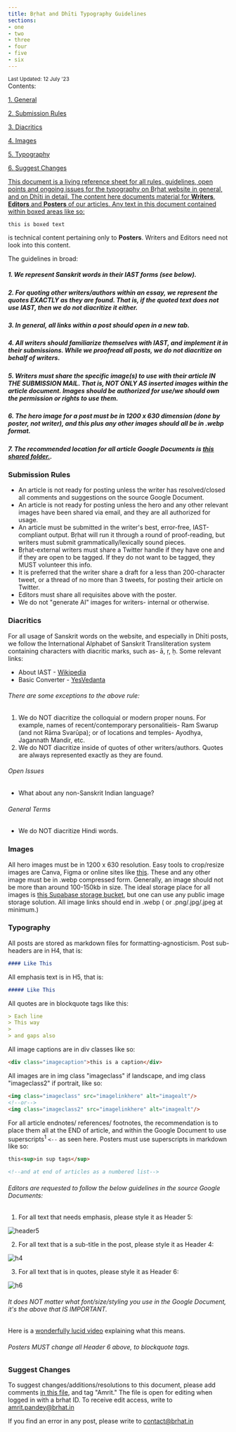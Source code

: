 ```yaml
---
title: Bṛhat and Dhīti Typography Guidelines
sections: 
- one
- two
- three
- four
- five
- six
---
```


<div class="p-bot-32">
<small>Last Updated: 12 July '23</small>
</div>

<div class="contents null">
Contents:
</div>
<div class="contentlist">
	<p><a href=#one>1. General</a></p>
	<p><a href=#two>2. Submission Rules</p>	
	<p><a href=#three>3. Diacritics</p>
	<p><a href=#four>4. Images</p>
	<p><a href=#five>5. Typography</p>
	<p><a href=#six>6. Suggest Changes</p>
</div>



<div id="one"></div>


This document is a living reference sheet for all rules, guidelines, open points and ongoing issues for the typography on Bṛhat website in general, and on Dhīti in detail. The content here documents material for **Writers**, **Editors** and **Posters** of our articles. Any text in this document contained within boxed areas like so:

```markdown
this is boxed text
```

is technical content pertaining only to **Posters**. Writers and Editors need not look into this content.

The guidelines in broad:

##### 1. We represent Sanskrit words in their IAST forms (see below).
##### 2. For quoting other writers/authors within an essay, we represent the quotes EXACTLY as they are found. That is, if the quoted text does not use IAST, then we do not diacritize it either.
##### 3. In general, all links within a post should open in a new tab. 
##### 4. All writers should familiarize themselves with IAST, and implement it in their submissions. While we proofread all posts, we do not diacritize on behalf of writers.
##### 5. Writers must share the specific image(s) to use with their article IN THE SUBMISSION MAIL. That is, NOT ONLY AS inserted images within the article document. Images should be authorized for use/we should own the permission or rights to use them. 
##### 6. The hero image for a post must be in 1200 x 630 dimension (done by poster, not writer), and this plus any other images should all be in .webp format. 
##### 7. The recommended location for all article Google Documents is [this shared folder.](https://drive.google.com/drive/folders/1hj763vEa-__O2649T0ZO96jJqnaqdonj?usp=sharing). 


<div id="two"></div>

### Submission Rules
- An article is not ready for posting unless the writer has resolved/closed all comments and suggestions on the source Google Document.
- An article is not ready for posting unless the hero and any other relevant images have been shared via email, and they are all authorized for usage.
- An article must be submitted in the writer's best, error-free, IAST-compliant output. Bṛhat will run it through a round of proof-reading, but writers must submit grammatically/lexically sound pieces. 
- Bṛhat-external writers must share a Twitter handle if they have one and if they are open to be tagged. If they do not want to be tagged, they MUST volunteer this info.
- It is preferred that the writer share a draft for a less than 200-character tweet, or a thread of no more than 3 tweets, for posting their article on Twitter.
- Editors must share all requisites above with the poster.
- We do not "generate AI" images for writers- internal or otherwise.


<div id="three"></div>

### Diacritics
For all usage of Sanskrit words on the website, and especially in Dhīti posts, we follow the International Alphabet of Sanskrit Transliteration system containing characters with diacritic marks, such as- ā, ṛ, ḥ. Some relevant links:
- About IAST - [Wikipedia](https://en.wikipedia.org/wiki/International_Alphabet_of_Sanskrit_Transliteration)
- Basic Converter - [YesVedanta](https://www.yesvedanta.com/transliterate/)

###### There are some exceptions to the above rule:
1. We do NOT diacritize the colloquial or modern proper nouns. For example, names of recent/contemporary personalitieis- Ram Swarup (and not Rāma Svarūpa); or of locations and temples- Ayodhya, Jagannath Mandir, etc.
2. We do NOT diacritize inside of quotes of other writers/authors. Quotes are always represented exactly as they are found.

###### Open Issues
- What about any non-Sanskrit Indian language?

###### General Terms
- We do NOT diacritize Hindi words. 

<div id="four"></div>

### Images
All hero images must be in 1200 x 630 resolution. Easy tools to crop/resize images are Canva, Figma or online sites like [this](https://picresize.com/en/edit). 
These and any other image must be in .webp compressed form. Generally, an image should not be more than around 100-150kb in size.
The ideal storage place for all images is [this Supabase storage bucket](https://app.supabase.com/project/rnfvzaelmwbbvfbsppir/storage/buckets/brhatwebsite), but one can use any public image storage solution. All image links should end in .webp ( or .png/.jpg/.jpeg at minimum.)

<div id="five"></div>

### Typography
All posts are stored as markdown files for formatting-agnosticism. Post sub-headers are in H4, that is:

```markdown
#### Like This
```

All emphasis text is in H5, that is:

```markdown
##### Like This
```

All quotes are in blockquote tags like this:

```markdown
> Each line
> This way
>
> and gaps also
```

All image captions are in div classes like so:

```html
<div class="imagecaption">this is a caption</div>
```

All images are in img class "imageclass" if landscape, and img class "imageclass2" if portrait, like so:

```html
<img class="imageclass" src="imagelinkhere" alt="imagealt"/>
<!--or-->
<img class="imageclass2" src="imagelinkhere" alt="imagealt"/>
```

For all article endnotes/ references/ footnotes, the recommendation is to place them all at the END of article, and within the Google Document to use superscripts<sup>1</sup> `<--` as seen here. Posters must use superscripts in markdown like so:

```html
this<sup>in sup tags</sup>

<!--and at end of articles as a numbered list-->
```

###### Editors are requested to follow the below guidelines in the source Google Documents:
1. For all text that needs emphasis, please style it as Header 5:

<img class="imageclass" src="/images/header5.png" alt="header5"/>

2. For all text that is a sub-title in the post, please style it as Header 4:

<img class="imageclass" src="/images/header4.png" alt="h4"/>

3. For all text that is in quotes, please style it as Header 6:

<img class="imageclass" src="/images/header6.png" alt="h6"/>

###### It does NOT matter what font/size/styling you use in the Google Document, it's the above that IS IMPORTANT.
Here is a [wonderfully lucid video](https://www.loom.com/share/8d6c49027b2e4b0fb51bb03d9e01797b?sid=7f56f8ce-e5e8-4b90-853a-3a10859e1349) explaining what this means.

###### Posters MUST change all Header 6 above, to blockquote tags.

<div id="six"></div>

### Suggest Changes
To suggest changes/additions/resolutions to this document, please add comments [in this file](https://docs.google.com/document/d/13dfTYcXPqDRLgOlmw55ldMvvvch1597TR9DLCF3Jnsc/edit?usp=sharing), and tag "Amrit." The file is open for editing when logged in with a brhat ID. To receive edit access, write to amrit.pandey@brhat.in  


If you find an error in any post, please write to contact@brhat.in